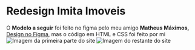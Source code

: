 # Redesign Imita Imoveis

 O <b>Modelo a seguir</b> foi feito no figma pelo meu amigo <b>Matheus Máximos,</b> [Design no Figma](https://www.figma.com/file/xFEQrrACGfbx93hX943exI/Redesign-Imita-Imoveis?node-id=0%3A1), mas o código em HTML e CSS foi feito por mi
<br>
<img src="" alt="Imagem da primeira parte do site">
<img src="" alt="Imagem do restante do site">
